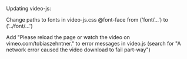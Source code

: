 Updating video-js:

Change paths to fonts in video-js.css @font-face from ('font/...') to ('../font/...')

Add "Please reload the page or watch the video on vimeo.com/tobiaszehntner." to error messages
in video.js (search for "A network error caused the video download to fail part-way")
